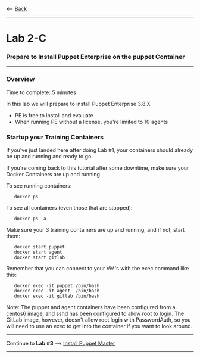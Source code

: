 
<-- [Back](/tutorial/01c-Provision-Training-Containers.md#labs)

---
# Lab 2-C #
### Prepare to Install Puppet Enterprise on the **puppet** Container ###
---

### Overview ###

Time to complete:  5 minutes

In this lab we will prepare to install Puppet Enterprise 3.8.X

* PE is free to install and evaluate
* When running PE without a license, you're limited to 10 agents

### Startup your Training Containers ###

If you've just landed here after doing Lab #1, your containers should already be
up and running and ready to go.

If you're coming back to this tutorial after some downtime, make sure your Docker Containers
are up and running.

To see running containers:

```
   docker ps
```

To see all containers (even those that are stopped):

```
   docker ps -a
```

Make sure your 3 training containers are up and running, and if not, start them:

```
   docker start puppet
   docker start agent
   docker start gitlab
```

Remember that you can connect to your VM's with the exec command like this:

```
   docker exec -it puppet /bin/bash
   docker exec -it agent  /bin/bash
   docker exec -it gitlab /bin/bash
```

Note:  The puppet and agent containers have been configured from a centos6
image, and sshd has been configured to allow root to login.  The GitLab image,
however, doesn't allow root login with PasswordAuth, so you will need to use
an exec to get into the container if you want to look around.

---

Continue to **Lab #3** --> [Install Puppet Master](03-Install-Puppet-Master.md#lab-3)

---

